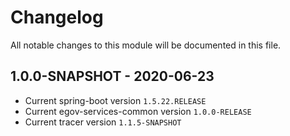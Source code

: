 


 # Changelog
All notable changes to this module will be documented in this file.

 ## 1.0.0-SNAPSHOT - 2020-06-23
- Current spring-boot version `1.5.22.RELEASE`
- Current egov-services-common version `1.0.0-RELEASE`
- Current tracer version `1.1.5-SNAPSHOT`